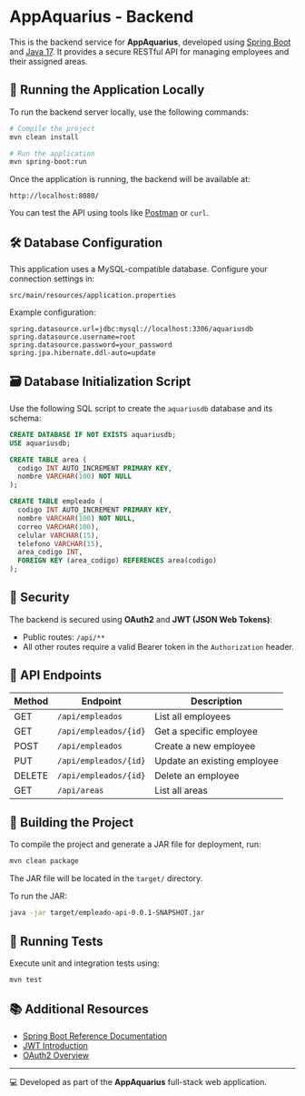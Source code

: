 
# AppAquarius - Backend

This is the backend service for **AppAquarius**, developed using [Spring Boot](https://spring.io/projects/spring-boot) and [Java 17](https://openjdk.org/projects/jdk/17/). It provides a secure RESTful API for managing employees and their assigned areas.

## 🚀 Running the Application Locally

To run the backend server locally, use the following commands:

```bash
# Compile the project
mvn clean install

# Run the application
mvn spring-boot:run
```

Once the application is running, the backend will be available at:

```
http://localhost:8080/
```

You can test the API using tools like [Postman](https://www.postman.com/) or `curl`.

## 🛠️ Database Configuration

This application uses a MySQL-compatible database. Configure your connection settings in:

```
src/main/resources/application.properties
```

Example configuration:

```properties
spring.datasource.url=jdbc:mysql://localhost:3306/aquariusdb
spring.datasource.username=root
spring.datasource.password=your_password
spring.jpa.hibernate.ddl-auto=update
```

## 🗃️ Database Initialization Script

Use the following SQL script to create the `aquariusdb` database and its schema:

```sql
CREATE DATABASE IF NOT EXISTS aquariusdb;
USE aquariusdb;

CREATE TABLE area (
  codigo INT AUTO_INCREMENT PRIMARY KEY,
  nombre VARCHAR(100) NOT NULL
);

CREATE TABLE empleado (
  codigo INT AUTO_INCREMENT PRIMARY KEY,
  nombre VARCHAR(100) NOT NULL,
  correo VARCHAR(100),
  celular VARCHAR(15),
  telefono VARCHAR(15),
  area_codigo INT,
  FOREIGN KEY (area_codigo) REFERENCES area(codigo)
);
```

## 🔐 Security

The backend is secured using **OAuth2** and **JWT (JSON Web Tokens)**:

- Public routes: `/api/**`
- All other routes require a valid Bearer token in the `Authorization` header.

## 📡 API Endpoints

| Method | Endpoint               | Description                |
|--------|------------------------|----------------------------|
| GET    | `/api/empleados`       | List all employees         |
| GET    | `/api/empleados/{id}`  | Get a specific employee    |
| POST   | `/api/empleados`       | Create a new employee      |
| PUT    | `/api/empleados/{id}`  | Update an existing employee|
| DELETE | `/api/empleados/{id}`  | Delete an employee         |
| GET    | `/api/areas`           | List all areas             |

## 🧱 Building the Project

To compile the project and generate a JAR file for deployment, run:

```bash
mvn clean package
```

The JAR file will be located in the `target/` directory.

To run the JAR:

```bash
java -jar target/empleado-api-0.0.1-SNAPSHOT.jar
```

## 🧪 Running Tests

Execute unit and integration tests using:

```bash
mvn test
```

## 📚 Additional Resources

- [Spring Boot Reference Documentation](https://docs.spring.io/spring-boot/docs/current/reference/html/)
- [JWT Introduction](https://jwt.io/introduction)
- [OAuth2 Overview](https://oauth.net/2/)

---

💻 Developed as part of the **AppAquarius** full-stack web application.
